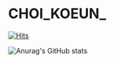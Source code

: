 # CHOI_KOEUN_
[![Hits](https://hits.seeyoufarm.com/api/count/incr/badge.svg?url=https%3A%2F%2Fgithub.com%2Fkoeun23%2FCHOI_KOEUN&count_bg=%23B7FF8C&title_bg=%2300E294&icon=&icon_color=%23E7E7E7&title=hits&edge_flat=false)](https://hits.seeyoufarm.com)

![Anurag's GitHub stats](https://github-readme-stats.vercel.app/api?username=koeun23&show_icons=true&theme=tokyonight)
